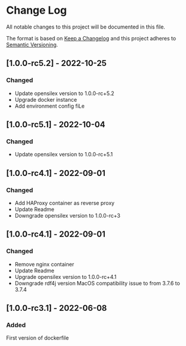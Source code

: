 # Change Log

All notable changes to this project will be documented in this file.

The format is based on [Keep a Changelog](http://keepachangelog.com/)
and this project adheres to [Semantic Versioning](http://semver.org/).

## [1.0.0-rc5.2] - 2022-10-25

### Changed

- Update opensilex version to 1.0.0-rc+5.2
- Upgrade docker instance
- Add environment config fiLe

## [1.0.0-rc5.1] - 2022-10-04

### Changed

- Update opensilex version to 1.0.0-rc+5.1

## [1.0.0-rc4.1] - 2022-09-01

### Changed

- Add HAProxy container as reverse proxy
- Update Readme
- Downgrade opensilex version to 1.0.0-rc+3

## [1.0.0-rc4.1] - 2022-09-01

### Changed

- Remove nginx container
- Update Readme
- Upgrade opensilex version to 1.0.0-rc+4.1
- Downgrade rdf4j version MacOS compatibility issue to from 3.7.6 to 3.7.4

## [1.0.0-rc3.1] - 2022-06-08

### Added

First version of dockerfile
